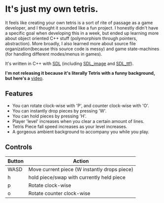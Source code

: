 # It's just my own tetris.
It feels like creating your own tetris is a sort of rite of passage as a game developer, and I thought it sounded like a fun project. I honestly didn't have a specific goal when developing this in a week, but ended up learning more about object oriented C++ stuff (polymorphism through pointers, abstraction). More broadly, I also learned more about source file organization(because this source code is messy) and game state-machines (for handling different modes/menus in games).

It's written in C++ with [SDL](https://www.libsdl.org/) (including [SDL_image](https://github.com/libsdl-org/SDL_image) and [SDL_ttf](https://github.com/libsdl-org/SDL_ttf)).

**I'm not releasing it because it's literally Tetris with a funny background, but here's a** [video](https://youtu.be/fWdjqzIpYWk).

## Features
- You can rotate clock-wise with 'P', and counter clock-wise with 'O'.
- You can instantly drop pieces by pressing 'W'.
- You can hold pieces by pressing 'H'.
- Player 'level' increases when you clear a certain amount of lines.
- Tetris Piece fall speed increases as your level increases.
- A gorgeous ambient background to accompany you while you play.

## Controls
|  Button|Action  |
|--|--|
| WASD | Move current piece (W instantly drops piece) |
| h | hold piece/swap with currently held piece |
| p | Rotate clock-wise |
| o | Rotate counter clock-wise |
